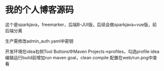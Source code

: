 # 我的个人博客源码

这个是sparkjava，freemarker，后端B-JUI版，后续会做sparkjava+vue版，前后端分离

生产需修改admin_auth.yaml中密钥

开发环境在idea右侧Tool Buttons中Maven Projects->profiles，勾选profile
idea编辑运行build前增加run maven goal，clean compile
配置在web/run.png中查看

